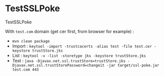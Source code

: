 # TestSSLPoke
TestSSLPoke


With `test.com` domain (get cer first, from browser for example) :

 - `mvn clean package`
 - Import : `keytool -import -trustcacerts -alias test -file test.cer -keystore trustStore.jks`
 - List : `keytool -v -list -storetype jks -keystore trustStore.jks`
 - Test : `java -Djavax.net.ssl.trustStore=trustStore.jks -Djavax.net.ssl.trustStorePassword=changeit -jar target/ssl-poke.jar test.com 443`
